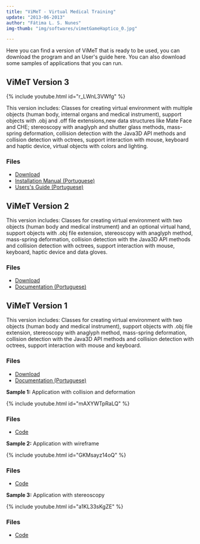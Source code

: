 ```yaml
---  
title: "ViMeT - Virtual Medical Training"  
update: "2013-06-2013"
author: "Fátima L. S. Nunes"
img-thumb: "img/softwares/vimetGameHaptico_0.jpg"

---
```


Here you can find a version of ViMeT that is ready to be used, you can download the program and an User's guide here. You can also download some samples of applications that you can run.

## ViMeT Version 3

{% include youtube.html id="r_LWnL3VWfg" %}

 This version includes: Classes for creating virtual environment with multiple objects (human body, internal organs and medical instrument), support objects with .obj and .off file extensions,new data structures like Mate Face and CHE; stereoscopy with anaglyph and shutter glass methods, mass-spring deformation, collision detection with the Java3D API methods and collision detection with octrees, support interaction with mouse, keyboard and haptic device, virtual objects with colors and lighting.

### Files

- [Download](/files/softwares/vimet/ViMeT-Versao3.zip)
- [Installation Manual (Portuguese)](/files/softwares/vimet/manualInstalacao.pdf)
- [Users's Guide (Portuguese)](/files/softwares/vimet/GuiaDeUsuario.pdf)

## ViMeT Version 2

This version includes: Classes for creating virtual environment with two objects (human body and medical instrument) and an optional virtual hand, support objects with .obj file extension, stereoscopy with anaglyph method, mass-spring deformation, collision detection with the Java3D API methods and collision detection with octrees, support interaction with mouse, keyboard, haptic device and data gloves.

### Files

 - [Download](/files/softwares/vimet/ViMeT-Versao2.zip)
 -  [Documentation (Portuguese)](/files/researches/DissertacaoCleber.pdf)

## ViMeT Version 1

This version includes: Classes for creating virtual environment with two objects (human body and medical instrument), support objects with .obj file extension, stereoscopy with anaglyph method, mass-spring deformation, collision detection with the Java3D API methods and collision detection with octrees, support interaction with mouse and keyboard.

### Files
 - [Download](/files/softwares/vimet/ViMeT-Versao1.zip)
 -  [Documentation (Portuguese)](/files/researches/Cookbook.pdf)

**Sample 1:**  Application with collision and deformation

{% include youtube.html id="mAXYWTpRaLQ" %}

### Files

 - [Code](/files/softwares/vimet/appCollisionDeform.zip)


**Sample 2:** Application with wireframe

{% include youtube.html id="GKMsayz14oQ" %}

### Files

- [Code](/files/softwares/vimet/appWireframe.zip)

**Sample 3:** Application with stereoscopy

{% include youtube.html id="a1KL33sKgZE" %}

### Files

- [Code](/files/softwares/vimet/appStereo.zip)
